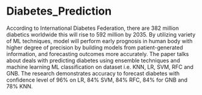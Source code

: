 # Diabetes_Prediction
According to International Diabetes Federation, there are 382 million diabetics worldwide this will rise to 592 million by 2035. By utilizing variety of ML techniques, model will perform early prognosis in human body with higher degree of precision by building models from patient-generated information, and forecasting outcomes more accurately. The paper talks about deals with predicting diabetes using ensemble techniques and machine learning ML classification on dataset i.e.  KNN, LR, SVM, RFC and GNB. The research demonstrates accuracy to forecast diabetes with confidence level of 96% on LR, 84% SVM, 84% RFC, 84% for GNB and 78% KNN.


